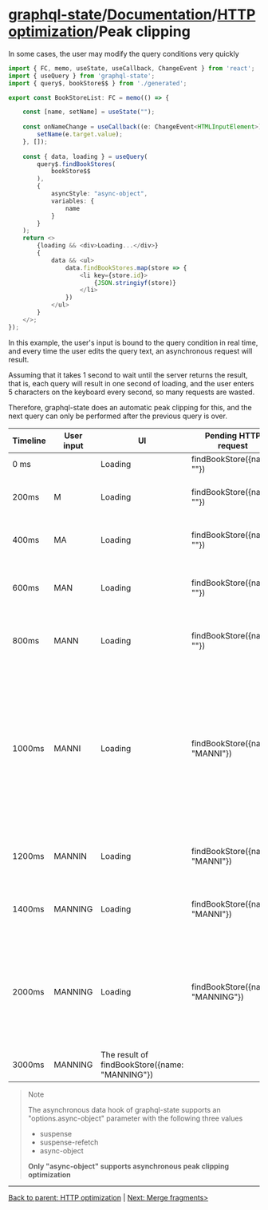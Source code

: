 # [graphql-state](https://github.com/babyfish-ct/graphql-state)/[Documentation](../README.md)/[HTTP optimization](./README.md)/Peak clipping

In some cases, the user may modify the query conditions very quickly

```ts
import { FC, memo, useState, useCallback, ChangeEvent } from 'react';
import { useQuery } from 'graphql-state';
import { query$, bookStore$$ } from './generated';

export const BookStoreList: FC = memo(() => {

    const [name, setName] = useState("");
    
    const onNameChange = useCallback((e: ChangeEvent<HTMLInputElement>) => {
        setName(e.target.value);
    }, []);
    
    const { data, loading } = useQuery(
        query$.findBookStores(
            bookStore$$
        ),
        { 
            asyncStyle: "async-object",
            variables: {
                name
            } 
        }
    );
    return <>
        {loading && <div>Loading...</div>}
        {
            data && <ul>
                data.findBookStores.map(store => {
                    <li key={store.id}>
                        {JSON.stringiyf(store)}
                    </li>
                })
            </ul>
        }
    </>;
});
```
In this example, the user's input is bound to the query condition in real time, and every time the user edits the query text, an asynchronous request will result.

Assuming that it takes 1 second to wait until the server returns the result, that is, each query will result in one second of loading, and the user enters 5 characters on the keyboard every second, so many requests are wasted.

Therefore, graphql-state does an automatic peak clipping for this, and the next query can only be performed after the previous query is over.

| Timeline | User input           | UI | Pending HTTP request| Remark |
|-------|-------------------|--------|-----------------|---|
|0 ms   |          |Loading|findBookStore({name: ""})| |
|200ms  | M        |Loading|findBookStore({name: ""})|Don't request 'findBookStores({name: "M"})', because there is a pending request|
|400ms  | MA       |Loading|findBookStore({name: ""})|Don't request 'findBookStores({name: "MA"})', because there is a pending request|
|600ms  | MAN      |Loading|findBookStore({name: ""})|Don't request 'findBookStores({name: "MAN"})', because there is a pending request|
|800ms  | MANN     |Loading|findBookStore({name: ""})|Don't request 'findBookStores({name: "MANN"})', because there is a pending request|
|1000ms  | MANNI   |Loading|findBookStore({name: "MANNI"})|After 'findBookStores({name: "M"})' finished, ignore 'findBookStores({name: "M"})', 'findBookStores({name: "MA"})', 'findBookStores({name: "MAN"})' and 'findBookStores({name: "MANN"})', Execute 'findBookStores({name: "MANNI"})' directly, because only the latest query parameters are meaningful|
|1200ms  | MANNIN  |Loading|findBookStore({name: "MANNI"})|Don't request findBookStores({name: "MANNIN"}), because there is a pending request|
|1400ms  | MANNING |Loading|findBookStore({name: "MANNI"})|Don't request findBookStores({name: "MANNING"}), because there is a pending request|
|2000ms  | MANNING |Loading|findBookStore({name: "MANNING"})|After findBookStores({name: "MANNI"})finished, ignore 'findBookStores({name: "MANNIN"})', Execute 'findBookStores({name: "MANNING"})' directly, because only the latest query parameters are meaningful|
|3000ms  | MANNING |The result of findBookStore({name: "MANNING"})|||

> Note
>
> The asynchronous data hook of graphql-state supports an "options.async-object" parameter with the following three values
> - suspense
> - suspense-refetch
> - async-object
>
> **Only "async-object" supports asynchronous peak clipping optimization**

-----------------

[Back to parent: HTTP optimization](./README.md) | [Next: Merge fragments>](./merge-fragment.md)
